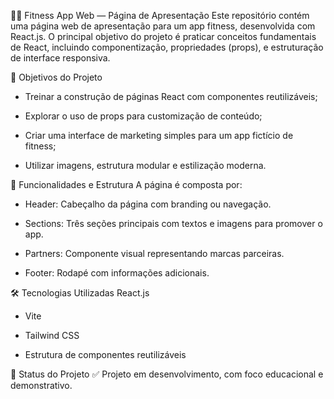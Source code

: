 🏋️‍♀️ Fitness App Web — Página de Apresentação
Este repositório contém uma página web de apresentação para um app fitness, desenvolvida com React.js. O principal objetivo do projeto é praticar conceitos fundamentais de React, incluindo componentização, propriedades (props), e estruturação de interface responsiva.


🎯 Objetivos do Projeto
- Treinar a construção de páginas React com componentes reutilizáveis;

- Explorar o uso de props para customização de conteúdo;

- Criar uma interface de marketing simples para um app fictício de fitness;

- Utilizar imagens, estrutura modular e estilização moderna.


🧩 Funcionalidades e Estrutura
A página é composta por:

- Header: Cabeçalho da página com branding ou navegação.

- Sections: Três seções principais com textos e imagens para promover o app.

- Partners: Componente visual representando marcas parceiras.

- Footer: Rodapé com informações adicionais.

 
🛠️ Tecnologias Utilizadas
React.js

- Vite

- Tailwind CSS

- Estrutura de componentes reutilizáveis


📌 Status do Projeto
✅ Projeto em desenvolvimento, com foco educacional e demonstrativo.
